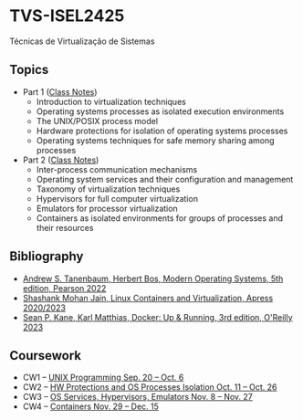 # TVS-ISEL2425
Técnicas de Virtualização de Sistemas

## Topics
- Part 1 ([Class Notes](./ClassNotes/Part1/README.md))
	- Introduction to virtualization techniques
	- Operating systems processes as isolated execution environments
	- The UNIX/POSIX process model
	- Hardware protections for isolation of operating systems processes
	- Operating systems techniques for safe memory sharing among processes
- Part 2 ([Class Notes](./ClassNotes/Part2/README.md))
	- Inter-process communication mechanisms
	- Operating system services and their configuration and management
	- Taxonomy of virtualization techniques
	- Hypervisors for full computer virtualization
	- Emulators for processor virtualization
	- Containers as isolated environments for groups of processes and their resources

## Bibliography
- [Andrew S. Tanenbaum, Herbert Bos, Modern Operating Systems, 5th edition, Pearson 2022](https://csc-knu.github.io/sys-prog/books/Andrew%20S.%20Tanenbaum%20-%20Modern%20Operating%20Systems.pdf)
- [Shashank Mohan Jain, Linux Containers and Virtualization, Apress 2020/2023](https://annas-archive.org/md5/bbf42e5adad8227d806fa121ab844150)
- [Sean P. Kane, Karl Matthias, Docker: Up & Running, 3rd edition, O'Reilly 2023](https://ebook.wallenwang.com/read/181/epub#epubcfi(/6/2!/4/1:0))


## Coursework
- CW1 – [UNIX Programming Sep. 20 – Oct. 6](./CourseWorks/cw1/README.md)
- CW2 – [HW Protections and OS Processes Isolation Oct. 11 – Oct. 26](./CourseWorks/cw2/README.md)
- CW3 – [OS Services, Hypervisors, Emulators Nov. 8 – Nov. 27](./CourseWorks/cw3/README.md)
- CW4 – [Containers Nov. 29 – Dec. 15](./CourseWorks/cw4/README.md)

